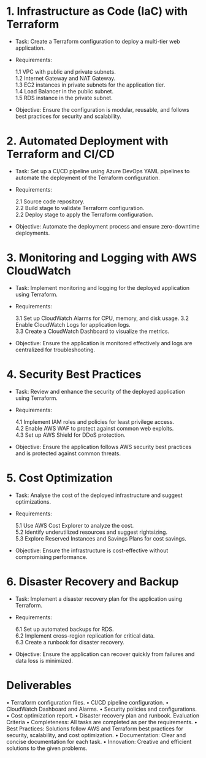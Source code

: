 # 1. Infrastructure as Code (IaC) with Terraform
* Task: Create a Terraform configuration to deploy a multi-tier web application.
* Requirements:

    1.1 VPC with public and private subnets.  
    1.2  Internet Gateway and NAT Gateway.  
    1.3 EC2 instances in private subnets for the application tier.  
    1.4 Load Balancer in the public subnet.  
    1.5 RDS instance in the private subnet.  

* Objective: Ensure the configuration is modular, reusable, and follows best practices for security and scalability.

# 2. Automated Deployment with Terraform and CI/CD
* Task: Set up a CI/CD pipeline using Azure DevOps YAML pipelines to automate the deployment of the Terraform configuration.
* Requirements:

    2.1 Source code repository.  
    2.2 Build stage to validate Terraform configuration.  
    2.2 Deploy stage to apply the Terraform configuration.  

* Objective: Automate the deployment process and ensure zero-downtime deployments.

# 3. Monitoring and Logging with AWS CloudWatch
* Task: Implement monitoring and logging for the deployed application using Terraform.
* Requirements:

    3.1 Set up CloudWatch Alarms for CPU, memory, and disk usage. 
    3.2 Enable CloudWatch Logs for application logs.  
    3.3 Create a CloudWatch Dashboard to visualize the metrics.  

* Objective: Ensure the application is monitored effectively and logs are centralized for troubleshooting.

# 4. Security Best Practices
* Task: Review and enhance the security of the deployed application using Terraform.
* Requirements:

    4.1 Implement IAM roles and policies for least privilege access.  
    4.2 Enable AWS WAF to protect against common web exploits.  
    4.3 Set up AWS Shield for DDoS protection.  

* Objective: Ensure the application follows AWS security best practices and is protected against common threats.

# 5. Cost Optimization
* Task: Analyse the cost of the deployed infrastructure and suggest optimizations.
* Requirements:

    5.1 Use AWS Cost Explorer to analyze the cost.  
    5.2 Identify underutilized resources and suggest rightsizing.  
    5.3 Explore Reserved Instances and Savings Plans for cost savings.  

* Objective: Ensure the infrastructure is cost-effective without compromising performance.

# 6. Disaster Recovery and Backup
* Task: Implement a disaster recovery plan for the application using Terraform.
* Requirements:

    6.1 Set up automated backups for RDS.  
    6.2 Implement cross-region replication for critical data.  
    6.3 Create a runbook for disaster recovery.  

* Objective: Ensure the application can recover quickly from failures and data loss is minimized.

# Deliverables
• Terraform configuration files.
• CI/CD pipeline configuration.
• CloudWatch Dashboard and Alarms.
• Security policies and configurations.
• Cost optimization report.
• Disaster recovery plan and runbook.
Evaluation Criteria
• Completeness: All tasks are completed as per the requirements.
• Best Practices: Solutions follow AWS and Terraform best practices for security, scalability, and cost optimization.
• Documentation: Clear and concise documentation for each task.
• Innovation: Creative and efficient solutions to the given problems.
